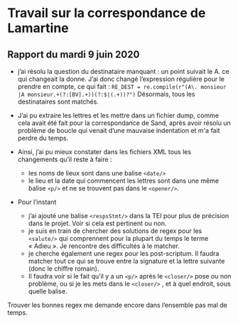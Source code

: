 # Travail sur la correspondance de Lamartine

## Rapport du mardi 9 juin 2020


- j’ai résolu la question du destinataire manquant : 
un point suivait le A. ce qui changeait la donne. 
J’ai donc changé l’expression régulière pour le prendre en compte, ce qui fait : 
`RE_DEST = re.compile(r"(A\. monsieur |A monsieur.+(?:[BV].+))(?:$|(.+))?")`
Désormais, tous les destinataires sont matchés.

- J’ai pu extraire les lettres et les mettre dans un fichier dump, comme cela avait été fait pour la correspondance de Sand, après avoir résolu un problème de boucle qui venait d’une mauvaise indentation et m'a fait perdre du temps.

- Ainsi, j’ai pu mieux constater dans les fichiers XML tous les changements qu’il reste à faire :
	- les noms de lieux sont dans une balise `<date/>`
	- le lieu et la date qui commencent les lettres sont dans une même balise `<p/>` et ne se trouvent pas dans le `<opener/>`.

- Pour l’instant
	- j’ai ajouté une balise `<respsStmt/>` dans la TEI pour plus de précision dans le projet. Voir si cela est pertinent ou non. 
	- je suis en train de chercher des solutions de regex pour les `<salute/>` qui comprennent pour la plupart du temps le terme « Adieu ». Je rencontre des difficultés à le matcher. 	
	- je cherche également une regex pour les post-scriptum. Il faudra matcher tout ce qui se trouve entre la signature et la lettre suivante (donc le chiffre romain). 
	- Il faudra voir si le fait qu’il y a un `<p/>` après le `<closer/>` pose ou non problème, ou si je les mets dans le `<closer/>` , et à quel endroit, sous quelle balise.

Trouver les bonnes regex me demande encore dans l’ensemble pas mal de temps. 
